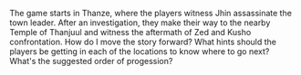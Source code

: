 The game starts in Thanze, where the players witness Jhin assassinate the town leader. After an investigation, they make their way to the nearby Temple of Thanjuul and witness the aftermath of Zed and Kusho confrontation. How do I move the story forward? What hints should the players be getting in each of the locations to know where to go next? What's the suggested order of progession?